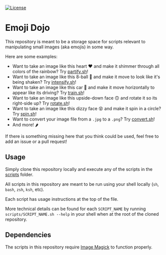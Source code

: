 <!-- Badges -->
[![License](https://img.shields.io/github/license/iansantagata/jamms?label=License&color=yellow)](LICENSE)

# Emoji Dojo

This repository is meant to be a storage space for scripts relevant to manipulating small images (aka emojis) in some way.

Here are some examples:

- Want to take an image like this heart ❤️ and make it shimmer through all colors of the rainbow?  Try [partify.sh](scripts/partify.sh)!
- Want to take an image like this 8-ball 🎱 and make it move to look like it's being shaken?  Try [intensify.sh](scripts/intensify.sh)!
- Want to take an image like this car 🚗 and make it move horizontally to appear like its driving?  Try [train.sh](scripts/train.sh)!
- Want to take an image like this upside-down face 🙃 and rotate it so its right-side up?  Try [rotate.sh](scripts/rotate.sh)!
- Want to take an image like this dizzy face 😵 and make it spin in a circle?  Try [spin.sh](scripts/spin.sh)!
- Want to convert your image file from a `.jpg` to a `.png`?  Try [convert.sh](scripts/convert.sh)!
- And more! 🌶️

If there is something missing here that you think could be used, feel free to add an issue or a pull request!

## Usage

Simply clone this repository locally and execute any of the scripts in the [scripts](scripts/) folder.

All scripts in this repository are meant to be run using your shell locally (`sh`, `bash`, `zsh`, `ksh`, etc).

Each script has usage instructions at the top of the file.

More technical details can be found for each `SCRIPT_NAME` by running `scripts/SCRIPT_NAME.sh --help` in your shell when at the root of the cloned repository.

## Dependencies

The scripts in this repository require [Image Magick](https://imagemagick.org/) to function properly.
